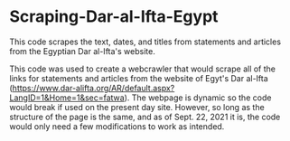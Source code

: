 # Scraping-Dar-al-Ifta-Egypt
This code scrapes the text, dates, and titles from statements and articles from the Egyptian Dar al-Ifta's website. 


This code was used to create a webcrawler that would scrape all of the links for statements and articles from the website of Egyt's Dar al-Ifta (https://www.dar-alifta.org/AR/default.aspx?LangID=1&Home=1&sec=fatwa). The webpage is dynamic so the code would break if used on the present day site. However, so long as the structure of the page is the same, and as of Sept. 22, 2021 it is, the code would only need a few modifications to work as intended. 

